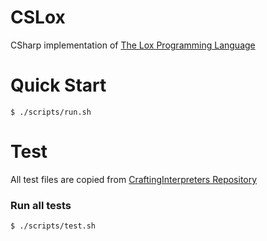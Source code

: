 # CSLox
CSharp implementation of [The Lox Programming Language](https://craftinginterpreters.com/the-lox-language.html)

# Quick Start
```console
$ ./scripts/run.sh
```

# Test
All test files are copied from [CraftingInterpreters Repository](https://github.com/munificent/craftinginterpreters/tree/master?tab=License-1-ov-file)

### Run all tests

```console
$ ./scripts/test.sh
```